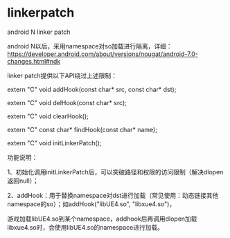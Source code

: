 # linkerpatch
android N linker patch


android N以后，采用namespace对so加载进行隔离，详细：https://developer.android.com/about/versions/nougat/android-7.0-changes.html#ndk

linker patch提供以下API绕过上述限制：

extern "C" void addHook(const char* src, const char* dst);

extern "C" void delHook(const char* src);

extern "C" void clearHook();

extern "C" const char* findHook(const char* name);

extern "C" void initLinkerPatch();

功能说明：

  1、初始化调用initLinkerPatch后，可以突破路径和权限的访问限制（解决dlopen返回null）；
  
  2、addHook：用于替换namespace对dst进行加载（常见使用：动态链接其他namespace的so）；如addHook("libUE4.so", "libxue4.so")，
  
  游戏加载libUE4.so到某个namespace，addhook后再调用dlopen加载libxue4.so时，会使用libUE4.so的namespace进行加载。
  
